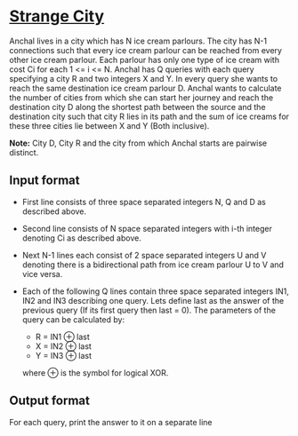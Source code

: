 # [Strange City][link]

Anchal lives in a city which has N​ ice cream parlours. The city has N-1 connections such that every ice cream parlour can be reached from every other ice cream parlour. Each parlour has only one type of ice cream with cost Ci​ for each 1 <= i <= N​. Anchal has Q​ queries with each query specifying a city R​ and two integers X and Y. In every query she wants to reach the same destination ice cream parlour D. Anchal wants to calculate the number of cities from which she can start her journey and reach the destination city D​ along the shortest path between the source and the destination city such that city R lies in its path and the sum of ice creams for these three cities lie between ​X and Y (Both inclusive).

**Note:** City D, City R and the city from which Anchal starts are pairwise distinct.

## Input format

- First line consists of three space separated integers N, Q and D as described above.
- Second line consists of N space separated integers with i-th integer denoting Ci as described above.
- Next N-1 lines each consist of 2 space separated integers U and V denoting there is a bidirectional path from ice cream parlour U to V and vice versa.
- Each of the following Q lines contain three space separated integers IN1, IN2 and IN3 describing one query. Lets define last as the answer of the previous query (If its first query then last = 0). The parameters of the query can be calculated by:

  - R = IN1 ⊕ last
  - X = IN2 ⊕ last
  - Y = IN3 ⊕ last

  where ⊕ is the symbol for logical XOR.

## Output format

For each query, print the answer to it on a separate line

[link]: https://www.hackerearth.com/practice/algorithms/graphs/depth-first-search/practice-problems/algorithm/strange-city-ea5f4994/
